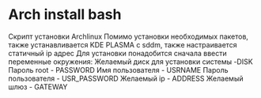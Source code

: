 # Arch install bash

Скрипт установки Archlinux
Помимо установки необходимых пакетов, также устанавливается KDE PLASMA с sddm, также настраивается статичный ip адрес
Для установки понадобится сначала ввести переменные окружения:
Желаемый диск для установки системы -DISK
Пароль root - PASSWORD
Имя пользователя - USRNAME
Пароль пользователя - USR_PASSWORD
Желаемый ip - ADDRESS
Желаемый шлюз - GATEWAY

